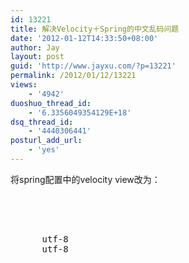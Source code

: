 ```yaml
---
id: 13221
title: 解决Velocity＋Spring的中文乱码问题
date: '2012-01-12T14:33:50+08:00'
author: Jay
layout: post
guid: 'http://www.jayxu.com/?p=13221'
permalink: /2012/01/12/13221
views:
    - '4942'
duoshuo_thread_id:
    - '6.3356049354129E+18'
dsq_thread_id:
    - '4440306441'
posturl_add_url:
    - 'yes'
---
```


将spring配置中的velocity view改为：
<pre class="lang:xml decode:1 " ><bean id="velocityConfig" class="org.springframework.web.servlet.view.velocity.VelocityConfigurer">
  <property name="resourceLoaderPath" value="/WEB-INF/vm/"></property>
  <property name="velocityProperties">
    <props>
      <prop key="input.encoding">utf-8</prop>
      <prop key="output.encoding">utf-8</prop>
    </props>
  </property>
</bean>
<bean id="velocityViewResolver" class="org.springframework.web.servlet.view.velocity.VelocityViewResolver">
  <property name="cache" value="true"></property>
  <property name="suffix" value=".html"></property>
  <property name="contentType" value="text/html;charset=UTF-8"></property>
</bean></pre>